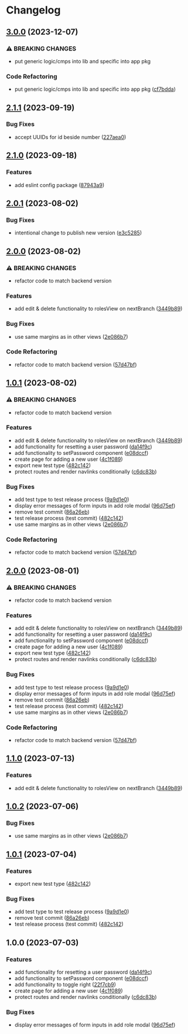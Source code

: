 # Changelog

## [3.0.0](https://github.com/Frachtwerk/essencium-frontend/compare/essencium-types-v2.1.1...essencium-types-v3.0.0) (2023-12-07)


### ⚠ BREAKING CHANGES

* put generic logic/cmps into lib and specific into app pkg

### Code Refactoring

* put generic logic/cmps into lib and specific into app pkg ([cf7bdda](https://github.com/Frachtwerk/essencium-frontend/commit/cf7bdda943074ad7631370add1150c69e99114d1))

## [2.1.1](https://github.com/Frachtwerk/essencium-frontend/compare/essencium-types-v2.1.0...essencium-types-v2.1.1) (2023-09-19)


### Bug Fixes

* accept UUIDs for id beside number ([227aea0](https://github.com/Frachtwerk/essencium-frontend/commit/227aea04af4d62a893e176c00378193b3ad74ad6))

## [2.1.0](https://github.com/Frachtwerk/essencium-frontend/compare/essencium-types-v2.0.1...essencium-types-v2.1.0) (2023-09-18)


### Features

* add eslint config package ([87943a9](https://github.com/Frachtwerk/essencium-frontend/commit/87943a9e7e887d5c964d45b222046a4979362e43))

## [2.0.1](https://github.com/Frachtwerk/essencium-frontend/compare/essencium-types-v2.0.0...essencium-types-v2.0.1) (2023-08-02)


### Bug Fixes

* intentional change to publish new version ([e3c5285](https://github.com/Frachtwerk/essencium-frontend/commit/e3c52854551ec4e2ffe1a4059208e3574f6db8ca))

## [2.0.0](https://github.com/Frachtwerk/essencium-frontend/compare/essencium-types-v1.0.1...essencium-types-v2.0.0) (2023-08-02)


### ⚠ BREAKING CHANGES

* refactor code to match backend version

### Features

* add edit & delete functionality to rolesView on nextBranch ([3449b89](https://github.com/Frachtwerk/essencium-frontend/commit/3449b899e607c9f62ca9ec0a285e67c86c42711a))


### Bug Fixes

* use same margins as in other views ([2e086b7](https://github.com/Frachtwerk/essencium-frontend/commit/2e086b7379c713fb04f717f1c87f2a5707977628))


### Code Refactoring

* refactor code to match backend version ([57d47bf](https://github.com/Frachtwerk/essencium-frontend/commit/57d47bf0eac6a3411acd6d35c12852c056b4b94a))

## [1.0.1](https://github.com/Frachtwerk/essencium-frontend/compare/essencium-types-v2.0.0...essencium-types-v1.0.1) (2023-08-02)


### ⚠ BREAKING CHANGES

* refactor code to match backend version

### Features

* add edit & delete functionality to rolesView on nextBranch ([3449b89](https://github.com/Frachtwerk/essencium-frontend/commit/3449b899e607c9f62ca9ec0a285e67c86c42711a))
* add functionality for resetting a user password ([da14f9c](https://github.com/Frachtwerk/essencium-frontend/commit/da14f9ca2f8d8e93ccf0bd0016545aa04c6f95a9))
* add functionality to setPassword component ([e08dccf](https://github.com/Frachtwerk/essencium-frontend/commit/e08dccfe5825579e31057a785b41d7cfdff5f084))
* create page for adding a new user ([4c1f089](https://github.com/Frachtwerk/essencium-frontend/commit/4c1f089c659ac9c44723ba8b32d22c9d16ff2ec9))
* export new test type ([482c142](https://github.com/Frachtwerk/essencium-frontend/commit/482c1422b309486a754c2b5bff0cc4bb8ec307e6))
* protect routes and render navlinks conditionally ([c6dc83b](https://github.com/Frachtwerk/essencium-frontend/commit/c6dc83b28873063d6799fbaeac853f1ce0d06f6b))


### Bug Fixes

* add test type to test release process ([9a9d1e0](https://github.com/Frachtwerk/essencium-frontend/commit/9a9d1e00626846d846f3fc6abe1a713b9b660a0f))
* display error messages of form inputs in add role modal ([96d75ef](https://github.com/Frachtwerk/essencium-frontend/commit/96d75efb39dcc9ea9ce69b22b44e9a8924a3f4e4))
* remove test commit ([86a26eb](https://github.com/Frachtwerk/essencium-frontend/commit/86a26ebc16a12b35cb6fe5b8be0f2e73daf957e8))
* test release process (test commit) ([482c142](https://github.com/Frachtwerk/essencium-frontend/commit/482c1422b309486a754c2b5bff0cc4bb8ec307e6))
* use same margins as in other views ([2e086b7](https://github.com/Frachtwerk/essencium-frontend/commit/2e086b7379c713fb04f717f1c87f2a5707977628))


### Code Refactoring

* refactor code to match backend version ([57d47bf](https://github.com/Frachtwerk/essencium-frontend/commit/57d47bf0eac6a3411acd6d35c12852c056b4b94a))

## [2.0.0](https://github.com/Frachtwerk/essencium-frontend/compare/essencium-types-v1.1.0...essencium-types-v2.0.0) (2023-08-01)


### ⚠ BREAKING CHANGES

* refactor code to match backend version

### Features

* add edit & delete functionality to rolesView on nextBranch ([3449b89](https://github.com/Frachtwerk/essencium-frontend/commit/3449b899e607c9f62ca9ec0a285e67c86c42711a))
* add functionality for resetting a user password ([da14f9c](https://github.com/Frachtwerk/essencium-frontend/commit/da14f9ca2f8d8e93ccf0bd0016545aa04c6f95a9))
* add functionality to setPassword component ([e08dccf](https://github.com/Frachtwerk/essencium-frontend/commit/e08dccfe5825579e31057a785b41d7cfdff5f084))
* create page for adding a new user ([4c1f089](https://github.com/Frachtwerk/essencium-frontend/commit/4c1f089c659ac9c44723ba8b32d22c9d16ff2ec9))
* export new test type ([482c142](https://github.com/Frachtwerk/essencium-frontend/commit/482c1422b309486a754c2b5bff0cc4bb8ec307e6))
* protect routes and render navlinks conditionally ([c6dc83b](https://github.com/Frachtwerk/essencium-frontend/commit/c6dc83b28873063d6799fbaeac853f1ce0d06f6b))


### Bug Fixes

* add test type to test release process ([9a9d1e0](https://github.com/Frachtwerk/essencium-frontend/commit/9a9d1e00626846d846f3fc6abe1a713b9b660a0f))
* display error messages of form inputs in add role modal ([96d75ef](https://github.com/Frachtwerk/essencium-frontend/commit/96d75efb39dcc9ea9ce69b22b44e9a8924a3f4e4))
* remove test commit ([86a26eb](https://github.com/Frachtwerk/essencium-frontend/commit/86a26ebc16a12b35cb6fe5b8be0f2e73daf957e8))
* test release process (test commit) ([482c142](https://github.com/Frachtwerk/essencium-frontend/commit/482c1422b309486a754c2b5bff0cc4bb8ec307e6))
* use same margins as in other views ([2e086b7](https://github.com/Frachtwerk/essencium-frontend/commit/2e086b7379c713fb04f717f1c87f2a5707977628))


### Code Refactoring

* refactor code to match backend version ([57d47bf](https://github.com/Frachtwerk/essencium-frontend/commit/57d47bf0eac6a3411acd6d35c12852c056b4b94a))

## [1.1.0](https://github.com/Frachtwerk/essencium-frontend/compare/essencium-types-v1.0.2...essencium-types-v1.1.0) (2023-07-13)


### Features

* add edit & delete functionality to rolesView on nextBranch ([3449b89](https://github.com/Frachtwerk/essencium-frontend/commit/3449b899e607c9f62ca9ec0a285e67c86c42711a))

## [1.0.2](https://github.com/Frachtwerk/essencium-frontend/compare/essencium-types-v1.0.1...essencium-types-v1.0.2) (2023-07-06)


### Bug Fixes

* use same margins as in other views ([2e086b7](https://github.com/Frachtwerk/essencium-frontend/commit/2e086b7379c713fb04f717f1c87f2a5707977628))

## [1.0.1](https://github.com/Frachtwerk/essencium-frontend/compare/essencium-types-v1.0.0...essencium-types-v1.0.1) (2023-07-04)


### Features

* export new test type ([482c142](https://github.com/Frachtwerk/essencium-frontend/commit/482c1422b309486a754c2b5bff0cc4bb8ec307e6))


### Bug Fixes

* add test type to test release process ([9a9d1e0](https://github.com/Frachtwerk/essencium-frontend/commit/9a9d1e00626846d846f3fc6abe1a713b9b660a0f))
* remove test commit ([86a26eb](https://github.com/Frachtwerk/essencium-frontend/commit/86a26ebc16a12b35cb6fe5b8be0f2e73daf957e8))
* test release process (test commit) ([482c142](https://github.com/Frachtwerk/essencium-frontend/commit/482c1422b309486a754c2b5bff0cc4bb8ec307e6))

## 1.0.0 (2023-07-03)


### Features

* add functionality for resetting a user password ([da14f9c](https://github.com/Frachtwerk/essencium-frontend/commit/da14f9ca2f8d8e93ccf0bd0016545aa04c6f95a9))
* add functionality to setPassword component ([e08dccf](https://github.com/Frachtwerk/essencium-frontend/commit/e08dccfe5825579e31057a785b41d7cfdff5f084))
* add functionality to toggle right ([22f7cb9](https://github.com/Frachtwerk/essencium-frontend/commit/22f7cb9c67a2eda5dbb0d9a0fa2743034fcce748))
* create page for adding a new user ([4c1f089](https://github.com/Frachtwerk/essencium-frontend/commit/4c1f089c659ac9c44723ba8b32d22c9d16ff2ec9))
* protect routes and render navlinks conditionally ([c6dc83b](https://github.com/Frachtwerk/essencium-frontend/commit/c6dc83b28873063d6799fbaeac853f1ce0d06f6b))


### Bug Fixes

* display error messages of form inputs in add role modal ([96d75ef](https://github.com/Frachtwerk/essencium-frontend/commit/96d75efb39dcc9ea9ce69b22b44e9a8924a3f4e4))
